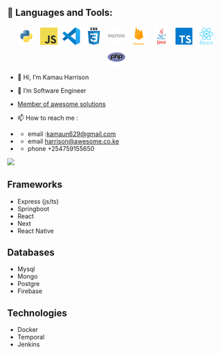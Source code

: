 ## 🧰 Languages and Tools:
<p align="center">
<img src="https://raw.githubusercontent.com/github/explore/80688e429a7d4ef2fca1e82350fe8e3517d3494d/topics/python/python.png" alt="Python" height="40" style="vertical-align:top; margin:4px">
<img src="https://raw.githubusercontent.com/github/explore/80688e429a7d4ef2fca1e82350fe8e3517d3494d/topics/javascript/javascript.png" alt="Javascript" height="40" style="vertical-align:top; margin:4px">
<img src="https://raw.githubusercontent.com/github/explore/80688e429a7d4ef2fca1e82350fe8e3517d3494d/topics/visual-studio-code/visual-studio-code.png" alt="VS Code" height="40" style="vertical-align:top; margin:4px">
  <img src="https://github.com/devicons/devicon/blob/master/icons/css3/css3-original-wordmark.svg" height="40" style="vertical-align:top; margin:4px">
    <img src="https://github.com/devicons/devicon/blob/master/icons/express/express-original-wordmark.svg" height="40" style="vertical-align:top; margin:4px">
   <img src="https://github.com/devicons/devicon/blob/master/icons/firebase/firebase-plain-wordmark.svg" height="40" style="vertical-align:top; margin:4px">
   <img src="https://github.com/devicons/devicon/blob/master/icons/java/java-original-wordmark.svg" height="40" style="vertical-align:top; margin:4px">
   <img src="https://github.com/devicons/devicon/blob/master/icons/typescript/typescript-original.svg" height="40" style="vertical-align:top; margin:4px">
  <img src="https://github.com/devicons/devicon/blob/master/icons/react/react-original-wordmark.svg" height="40" style="vertical-align:top; margin:4px">
<img src="https://github.com/devicons/devicon/blob/master/icons/php/php-original.svg" height="40" style="vertical-align:top; margin:4px">

</p>


- 👋 Hi, I’m Kamau Harrison
- 👀 I’m Software Engineer 

- [Member of awesome solutions](awesome.co.ke)
 

- 📫 How to reach me :
-  - email :kamaun629@gmail.com
-   - email harrison@awesome.co.ke
-  - phone +254759155650
 

 <picture>
    <source media="(prefers-color-scheme: dark)" srcset="https://streak-stats.demolab.com?user=kamau-n&theme=dark" />
    <img src="https://streak-stats.demolab.com?user=DenverCoder1&theme=default" />
</picture>

## Frameworks
 - Express (js/ts)
 - Springboot
 - React
 - Next
 - React Native
 
## Databases
 - Mysql
 - Mongo
 - Postgre
 - Firebase


## Technologies
 -  Docker
 -  Temporal
 -  Jenkins
 



<!---
kamau-n/kamau-n is a ✨ special ✨ repository because its `README.md` (this file) appears on your GitHub profile.
You can click the Preview link to take a look at your changes.
--->
